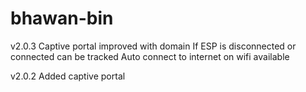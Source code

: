 # bhawan-bin

v2.0.3
Captive portal improved with domain
If ESP is disconnected or connected can be tracked
Auto connect to internet on wifi available

v2.0.2
Added captive portal


